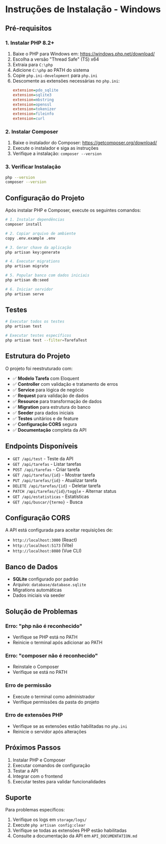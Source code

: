 # Instruções de Instalação - Windows

## Pré-requisitos

### 1. Instalar PHP 8.2+
1. Baixe o PHP para Windows em: https://windows.php.net/download/
2. Escolha a versão "Thread Safe" (TS) x64
3. Extraia para `C:\php`
4. Adicione `C:\php` ao PATH do sistema
5. Copie `php.ini-development` para `php.ini`
6. Descomente as extensões necessárias no `php.ini`:
   ```ini
   extension=pdo_sqlite
   extension=sqlite3
   extension=mbstring
   extension=openssl
   extension=tokenizer
   extension=fileinfo
   extension=curl
   ```

### 2. Instalar Composer
1. Baixe o instalador do Composer: https://getcomposer.org/download/
2. Execute o instalador e siga as instruções
3. Verifique a instalação: `composer --version`

### 3. Verificar Instalação
```bash
php --version
composer --version
```

## Configuração do Projeto

Após instalar PHP e Composer, execute os seguintes comandos:

```bash
# 1. Instalar dependências
composer install

# 2. Copiar arquivo de ambiente
copy .env.example .env

# 3. Gerar chave da aplicação
php artisan key:generate

# 4. Executar migrations
php artisan migrate

# 5. Popular banco com dados iniciais
php artisan db:seed

# 6. Iniciar servidor
php artisan serve
```

## Testes

```bash
# Executar todos os testes
php artisan test

# Executar testes específicos
php artisan test --filter=TarefaTest
```

## Estrutura do Projeto

O projeto foi reestruturado com:

- ✅ **Modelo Tarefa** com Eloquent
- ✅ **Controller** com validação e tratamento de erros
- ✅ **Service** para lógica de negócio
- ✅ **Request** para validação de dados
- ✅ **Resource** para transformação de dados
- ✅ **Migration** para estrutura do banco
- ✅ **Seeder** para dados iniciais
- ✅ **Testes** unitários e de feature
- ✅ **Configuração CORS** segura
- ✅ **Documentação** completa da API

## Endpoints Disponíveis

- `GET /api/test` - Teste da API
- `GET /api/tarefas` - Listar tarefas
- `POST /api/tarefas` - Criar tarefa
- `GET /api/tarefas/{id}` - Mostrar tarefa
- `PUT /api/tarefas/{id}` - Atualizar tarefa
- `DELETE /api/tarefas/{id}` - Deletar tarefa
- `PATCH /api/tarefas/{id}/toggle` - Alternar status
- `GET /api/estatisticas` - Estatísticas
- `GET /api/buscar/{termo}` - Busca

## Configuração CORS

A API está configurada para aceitar requisições de:
- `http://localhost:3000` (React)
- `http://localhost:5173` (Vite)
- `http://localhost:8080` (Vue CLI)

## Banco de Dados

- **SQLite** configurado por padrão
- Arquivo: `database/database.sqlite`
- Migrations automáticas
- Dados iniciais via seeder

## Solução de Problemas

### Erro: "php não é reconhecido"
- Verifique se PHP está no PATH
- Reinicie o terminal após adicionar ao PATH

### Erro: "composer não é reconhecido"
- Reinstale o Composer
- Verifique se está no PATH

### Erro de permissão
- Execute o terminal como administrador
- Verifique permissões da pasta do projeto

### Erro de extensões PHP
- Verifique se as extensões estão habilitadas no `php.ini`
- Reinicie o servidor após alterações

## Próximos Passos

1. Instalar PHP e Composer
2. Executar comandos de configuração
3. Testar a API
4. Integrar com o frontend
5. Executar testes para validar funcionalidades

## Suporte

Para problemas específicos:
1. Verifique os logs em `storage/logs/`
2. Execute `php artisan config:clear`
3. Verifique se todas as extensões PHP estão habilitadas
4. Consulte a documentação da API em `API_DOCUMENTATION.md`
